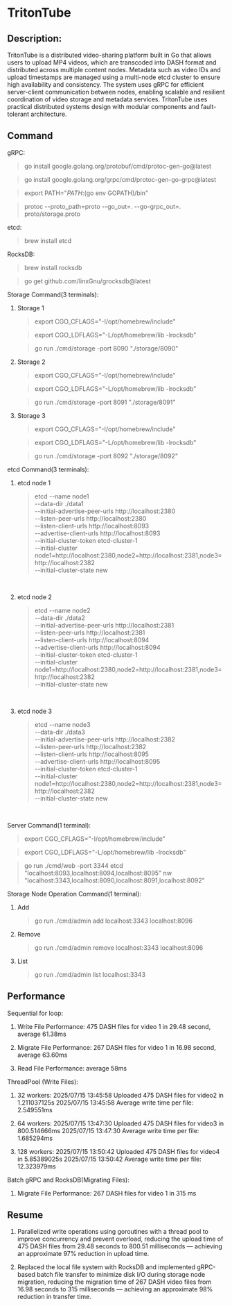 # TritonTube

## Description:

TritonTube is a distributed video-sharing platform built in Go that allows users to upload MP4 videos, which are transcoded into DASH format and distributed across multiple content nodes. Metadata such as video IDs and upload timestamps are managed using a multi-node etcd cluster to ensure high availability and consistency. The system uses gRPC for efficient server-client communication between nodes, enabling scalable and resilient coordination of video storage and metadata services. TritonTube uses practical distributed systems design with modular components and fault-tolerant architecture.

## Command

gRPC:

> go install google.golang.org/protobuf/cmd/protoc-gen-go@latest <br>

> go install google.golang.org/grpc/cmd/protoc-gen-go-grpc@latest <br>

> export PATH="$PATH:$(go env GOPATH)/bin" <br>

> protoc --proto_path=proto --go_out=. --go-grpc_out=. proto/storage.proto <br>

etcd:

> brew install etcd<br>

RocksDB:

> brew install rocksdb<br>

> go get github.com/linxGnu/grocksdb@latest<br>

Storage Command(3 terminals):

1. Storage 1

   > export CGO_CFLAGS="-I/opt/homebrew/include"<br>

   > export CGO_LDFLAGS="-L/opt/homebrew/lib -lrocksdb"<br>

   > go run ./cmd/storage -port 8090 "./storage/8090"<br>

2. Storage 2

   > export CGO_CFLAGS="-I/opt/homebrew/include"<br>

   > export CGO_LDFLAGS="-L/opt/homebrew/lib -lrocksdb"<br>

   > go run ./cmd/storage -port 8091 "./storage/8091"<br>

3. Storage 3

   > export CGO_CFLAGS="-I/opt/homebrew/include"<br>

   > export CGO_LDFLAGS="-L/opt/homebrew/lib -lrocksdb"<br>

   > go run ./cmd/storage -port 8092 "./storage/8092"<br>

etcd Command(3 terminals):

1. etcd node 1

   > etcd --name node1 \
     --data-dir ./data1 \
     --initial-advertise-peer-urls http://localhost:2380 \
     --listen-peer-urls http://localhost:2380 \
     --listen-client-urls http://localhost:8093 \
     --advertise-client-urls http://localhost:8093 \
     --initial-cluster-token etcd-cluster-1 \
     --initial-cluster node1=http://localhost:2380,node2=http://localhost:2381,node3=http://localhost:2382 \
     --initial-cluster-state new
   <br>

2. etcd node 2

   > etcd --name node2 \
     --data-dir ./data2 \
     --initial-advertise-peer-urls http://localhost:2381 \
     --listen-peer-urls http://localhost:2381 \
     --listen-client-urls http://localhost:8094 \
     --advertise-client-urls http://localhost:8094 \
     --initial-cluster-token etcd-cluster-1 \
     --initial-cluster node1=http://localhost:2380,node2=http://localhost:2381,node3=http://localhost:2382 \
     --initial-cluster-state new
   <br>

3. etcd node 3
   > etcd --name node3 \
     --data-dir ./data3 \
     --initial-advertise-peer-urls http://localhost:2382 \
     --listen-peer-urls http://localhost:2382 \
     --listen-client-urls http://localhost:8095 \
     --advertise-client-urls http://localhost:8095 \
     --initial-cluster-token etcd-cluster-1 \
     --initial-cluster node1=http://localhost:2380,node2=http://localhost:2381,node3=http://localhost:2382 \
     --initial-cluster-state new
   <br>

Server Command(1 terminal):

> export CGO_CFLAGS="-I/opt/homebrew/include"<br>

> export CGO_LDFLAGS="-L/opt/homebrew/lib -lrocksdb"<br>

> go run ./cmd/web -port 3344 etcd "localhost:8093,localhost:8094,localhost:8095" nw "localhost:3343,localhost:8090,localhost:8091,localhost:8092"<br>

Storage Node Operation Command(1 terminal):

1. Add

   > go run ./cmd/admin add localhost:3343 localhost:8096

2. Remove

   > go run ./cmd/admin remove localhost:3343 localhost:8096

3. List
   > go run ./cmd/admin list localhost:3343

## Performance

Sequential for loop:

1. Write File Performance: 475 DASH files for video 1 in 29.48 second, average 61.38ms

2. Migrate File Performance: 267 DASH files for video 1 in 16.98 second, average 63.60ms

3. Read File Performance: average 58ms

ThreadPool (Write Files):

1. 32 workers:
   2025/07/15 13:45:58 Uploaded 475 DASH files for video2 in 1.211037125s
   2025/07/15 13:45:58 Average write time per file: 2.549551ms

2. 64 workers:
   2025/07/15 13:47:30 Uploaded 475 DASH files for video3 in 800.514666ms
   2025/07/15 13:47:30 Average write time per file: 1.685294ms

3. 128 workers:
   2025/07/15 13:50:42 Uploaded 475 DASH files for video4 in 5.85389025s
   2025/07/15 13:50:42 Average write time per file: 12.323979ms

Batch gRPC and RocksDB(Migrating Files):
1. Migrate File Performance: 267 DASH files for video 1 in 315 ms

## Resume

1. Parallelized write operations using goroutines with a thread pool to improve concurrency and prevent overload, reducing the upload time of 475 DASH files from 29.48 seconds to 800.51 milliseconds — achieving an approximate 97% reduction in upload time.

2. Replaced the local file system with RocksDB and implemented gRPC-based batch file transfer to minimize disk I/O during storage node migration, reducing the migration time of 267 DASH video files from 16.98 seconds to 315 milliseconds — achieving an approximate 98% reduction in transfer time.
